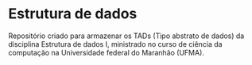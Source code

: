 # Estrutura de dados

Repositório criado para armazenar os TADs (Tipo abstrato de dados) da disciplina Estrutura de dados I, ministrado no curso de ciência da computação na Universidade federal do Maranhão (UFMA).

